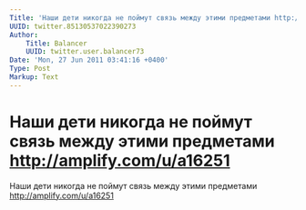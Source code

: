```yaml
---
Title: 'Наши дети никогда не поймут связь между этими предметами http://amplify.com/u/a16251'
UUID: twitter.85130537022390273
Author:
    Title: Balancer
    UUID: twitter.user.balancer73
Date: 'Mon, 27 Jun 2011 03:41:16 +0400'
Type: Post
Markup: Text
---
```


# Наши дети никогда не поймут связь между этими предметами http://amplify.com/u/a16251

Наши дети никогда не поймут связь между этими предметами
http://amplify.com/u/a16251